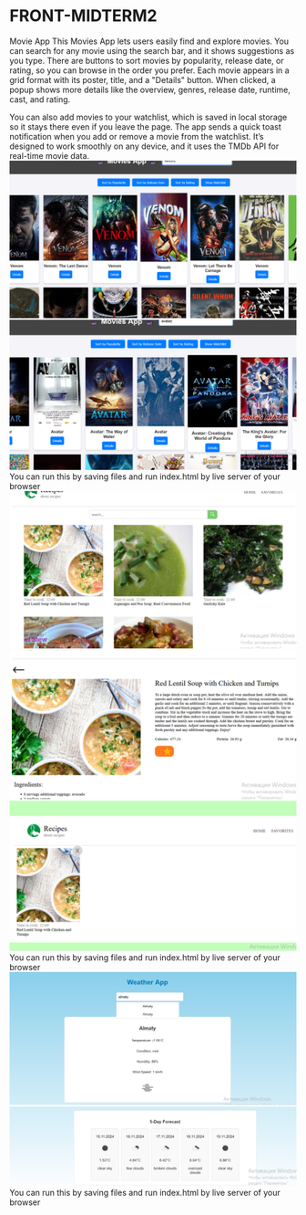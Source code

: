 # FRONT-MIDTERM2

Movie App
This Movies App lets users easily find and explore movies. You can search for any movie using the search bar, and it shows suggestions as you type. There are buttons to sort movies by popularity, release date, or rating, so you can browse in the order you prefer. Each movie appears in a grid format with its poster, title, and a "Details" button. When clicked, a popup shows more details like the overview, genres, release date, runtime, cast, and rating.

You can also add movies to your watchlist, which is saved in local storage so it stays there even if you leave the page. The app sends a quick toast notification when you add or remove a movie from the watchlist. It’s designed to work smoothly on any device, and it uses the TMDb API for real-time movie data.
![image alt](https://github.com/SezimSatlyk-klych/FRONT-MIDTERM2/blob/70d4b9e9949d11b07c54444e9290290f765fddf4/movie1.png)
![image alt](https://github.com/SezimSatlyk-klych/FRONT-MIDTERM2/blob/bdae45be4f3ac26438cc5781b4d7138c3910bd13/movie2.png)
You can run this by saving files and run index.html by live server of your browser
![image alt](https://github.com/SezimSatlyk-klych/FRONT-MIDTERM2/blob/bdae45be4f3ac26438cc5781b4d7138c3910bd13/recipe1.png)
![image alt](https://github.com/SezimSatlyk-klych/FRONT-MIDTERM2/blob/bdae45be4f3ac26438cc5781b4d7138c3910bd13/recipe2.png)
![image alt](https://github.com/SezimSatlyk-klych/FRONT-MIDTERM2/blob/bdae45be4f3ac26438cc5781b4d7138c3910bd13/recipe3.png)
You can run this by saving files and run index.html by live server of your browser
![image alt](https://github.com/SezimSatlyk-klych/FRONT-MIDTERM2/blob/fe662440c0e59fc5d8ff5f868e86e9fabb9e7802/weather1.png)
![image alt](https://github.com/SezimSatlyk-klych/FRONT-MIDTERM2/blob/fe662440c0e59fc5d8ff5f868e86e9fabb9e7802/weather2.png)
You can run this by saving files and run index.html by live server of your browser



